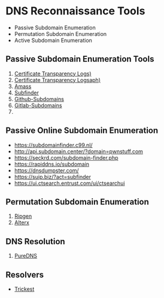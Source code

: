 # DNS Reconnaissance Tools
  - Passive Subdomain Enumeration
  - Permutation Subdomain Enumeration
  - Active Subdomain Enumeration

## Passive Subdomain Enumeration Tools

1. [Certificate Transparency Logs)](https://github.com/0xhardyboy/Bug-Bounty-Scripts/blob/main/crt.sh)
2. [Certificate Transparency Logsaph)]()
3. [Amass](https://github.com/owasp-amass/amass)
4. [Subfinder](https://github.com/projectdiscovery/subfinder)
5. [Github-Subdomains](https://github.com/gwen001/github-subdomains)
6. [Gitlab-Subdomains](https://github.com/gwen001/gitlab-subdomains)
7. 

## Passive Online Subdomain Enumeration
- https://subdomainfinder.c99.nl/
- http://api.subdomain.center/?domain=pwnstuff.com
- https://seckrd.com/subdomain-finder.php
- https://rapiddns.io/subdomain
- https://dnsdumpster.com/
- https://suip.biz/?act=subfinder
- https://ui.ctsearch.entrust.com/ui/ctsearchui

## Permutation Subdomain Enumeration

1. [Ripgen](https://github.com/resyncgg/ripgen)
2. [Alterx](https://github.com/projectdiscovery/alterx)

## DNS Resolution
1. [PureDNS](https://github.com/d3mondev/puredns)

## Resolvers
- [Trickest](https://github.com/trickest/resolvers.git)

